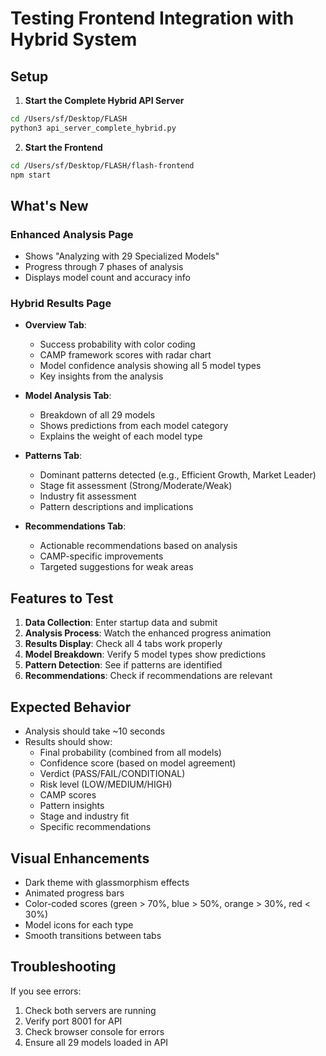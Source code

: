 # Testing Frontend Integration with Hybrid System

## Setup

1. **Start the Complete Hybrid API Server**
```bash
cd /Users/sf/Desktop/FLASH
python3 api_server_complete_hybrid.py
```

2. **Start the Frontend**
```bash
cd /Users/sf/Desktop/FLASH/flash-frontend
npm start
```

## What's New

### Enhanced Analysis Page
- Shows "Analyzing with 29 Specialized Models"
- Progress through 7 phases of analysis
- Displays model count and accuracy info

### Hybrid Results Page
- **Overview Tab**: 
  - Success probability with color coding
  - CAMP framework scores with radar chart
  - Model confidence analysis showing all 5 model types
  - Key insights from the analysis

- **Model Analysis Tab**:
  - Breakdown of all 29 models
  - Shows predictions from each model category
  - Explains the weight of each model type

- **Patterns Tab**:
  - Dominant patterns detected (e.g., Efficient Growth, Market Leader)
  - Stage fit assessment (Strong/Moderate/Weak)
  - Industry fit assessment
  - Pattern descriptions and implications

- **Recommendations Tab**:
  - Actionable recommendations based on analysis
  - CAMP-specific improvements
  - Targeted suggestions for weak areas

## Features to Test

1. **Data Collection**: Enter startup data and submit
2. **Analysis Process**: Watch the enhanced progress animation
3. **Results Display**: Check all 4 tabs work properly
4. **Model Breakdown**: Verify 5 model types show predictions
5. **Pattern Detection**: See if patterns are identified
6. **Recommendations**: Check if recommendations are relevant

## Expected Behavior

- Analysis should take ~10 seconds
- Results should show:
  - Final probability (combined from all models)
  - Confidence score (based on model agreement)
  - Verdict (PASS/FAIL/CONDITIONAL)
  - Risk level (LOW/MEDIUM/HIGH)
  - CAMP scores
  - Pattern insights
  - Stage and industry fit
  - Specific recommendations

## Visual Enhancements

- Dark theme with glassmorphism effects
- Animated progress bars
- Color-coded scores (green > 70%, blue > 50%, orange > 30%, red < 30%)
- Model icons for each type
- Smooth transitions between tabs

## Troubleshooting

If you see errors:
1. Check both servers are running
2. Verify port 8001 for API
3. Check browser console for errors
4. Ensure all 29 models loaded in API